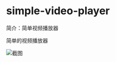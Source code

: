 # simple-video-player

简介：简单视频播放器

简单的视频播放器

![截图](https://img.alicdn.com/tfs/TB1SlthfwmTBuNjy1XbXXaMrVXa-2350-918.png)
